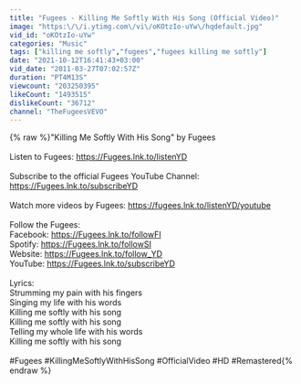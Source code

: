 ```yaml
---
title: "Fugees - Killing Me Softly With His Song (Official Video)"
image: "https:\/\/i.ytimg.com\/vi\/oKOtzIo-uYw\/hqdefault.jpg"
vid_id: "oKOtzIo-uYw"
categories: "Music"
tags: ["killing me softly","fugees","fugees killing me softly"]
date: "2021-10-12T16:41:43+03:00"
vid_date: "2011-03-27T07:02:57Z"
duration: "PT4M13S"
viewcount: "203250395"
likeCount: "1493515"
dislikeCount: "36712"
channel: "TheFugeesVEVO"
---
```

{% raw %}&quot;Killing Me Softly With His Song&quot; by Fugees<br /><br />Listen to Fugees: <a rel="nofollow" target="blank" href="https://Fugees.lnk.to/listenYD">https://Fugees.lnk.to/listenYD</a><br /><br />Subscribe to the official Fugees YouTube Channel: <a rel="nofollow" target="blank" href="https://Fugees.lnk.to/subscribeYD">https://Fugees.lnk.to/subscribeYD</a><br /><br />Watch more videos by Fugees: <a rel="nofollow" target="blank" href="https://fugees.lnk.to/listenYD/youtube">https://fugees.lnk.to/listenYD/youtube</a><br /><br />Follow the Fugees:<br />Facebook: <a rel="nofollow" target="blank" href="https://Fugees.lnk.to/followFI">https://Fugees.lnk.to/followFI</a><br />Spotify: <a rel="nofollow" target="blank" href="https://Fugees.lnk.to/followSI">https://Fugees.lnk.to/followSI</a><br />Website: <a rel="nofollow" target="blank" href="https://Fugees.lnk.to/follow_YD">https://Fugees.lnk.to/follow_YD</a><br />YouTube: <a rel="nofollow" target="blank" href="https://Fugees.lnk.to/subscribeYD">https://Fugees.lnk.to/subscribeYD</a><br /><br />Lyrics:<br />Strumming my pain with his fingers<br />Singing my life with his words<br />Killing me softly with his song<br />Killing me softly with his song<br />Telling my whole life with his words<br />Killing me softly with his song<br /><br />#Fugees #KillingMeSoftlyWithHisSong #OfficialVideo #HD #Remastered{% endraw %}
